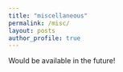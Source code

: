 ```yaml
---
title: "miscellaneous"
permalink: /misc/
layout: posts
author_profile: true
---
```


Would be available in the future! 
